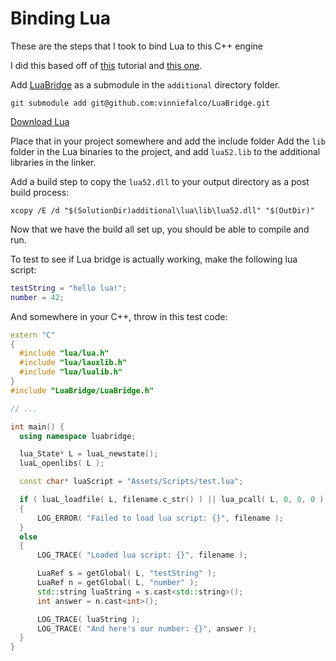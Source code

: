 # Binding Lua

These are the steps that I took to bind Lua to this C++ engine

I did this based off of [this](https://eliasdaler.wordpress.com/2014/07/18/using-lua-with-cpp-luabridge/)
tutorial and [this one](https://eliasdaler.wordpress.com/2015/08/10/using-lua-and-cpp-in-practice/).

Add [LuaBridge](https://github.com/vinniefalco/LuaBridge) as a submodule
in the `additional` directory folder.

```
git submodule add git@github.com:vinniefalco/LuaBridge.git
```

[Download Lua](https://sourceforge.net/projects/luabinaries/files/5.2/Windows%20Libraries/Dynamic/)

Place that in your project somewhere and add the include folder
Add the `lib` folder in the Lua binaries to the project,
and add `lua52.lib` to the additional libraries in the linker.

Add a build step to copy the `lua52.dll` to your output directory as a post
build process:
```
xcopy /E /d "$(SolutionDir)additional\lua\lib\lua52.dll" "$(OutDir)"
```

Now that we have the build all set up, you should be able to compile and run.

To test to see if Lua bridge is actually working, make the following lua script:

```lua
testString = "hello lua!";
number = 42;
```

And somewhere in your C++, throw in this test code:

```C++
extern "C"
{
  #include "lua/lua.h"
  #include "lua/lauxlib.h"
  #include "lua/lualib.h"
}
#include "LuaBridge/LuaBridge.h"

// ...

int main() {
  using namespace luabridge;

  lua_State* L = luaL_newstate();
  luaL_openlibs( L );

  const char* luaScript = "Assets/Scripts/test.lua";

  if ( luaL_loadfile( L, filename.c_str() ) || lua_pcall( L, 0, 0, 0 ) )
  {
      LOG_ERROR( "Failed to load lua script: {}", filename );
  }
  else
  {
      LOG_TRACE( "Loaded lua script: {}", filename );

      LuaRef s = getGlobal( L, "testString" );
      LuaRef n = getGlobal( L, "number" );
      std::string luaString = s.cast<std::string>();
      int answer = n.cast<int>();

      LOG_TRACE( luaString );
      LOG_TRACE( "And here's our number: {}", answer );
  }
}
```
